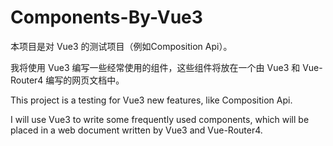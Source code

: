 # Components-By-Vue3

本项目是对 Vue3 的测试项目（例如Composition Api）。

我将使用 Vue3 编写一些经常使用的组件，这些组件将放在一个由 Vue3 和 Vue-Router4 编写的网页文档中。

This project is a testing for Vue3 new features, like Composition Api.

I will use Vue3 to write some frequently used components, which will be placed in a web document written by Vue3 and Vue-Router4.

